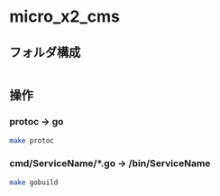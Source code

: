 # micro_x2_cms

## フォルダ構成
```
```

## 操作

### protoc -> go
``` sh
make protoc
```

### cmd/ServiceName/*.go -> /bin/ServiceName
``` sh
make gobuild
```
